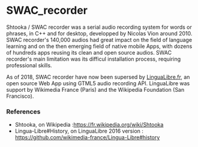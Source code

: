# SWAC_recorder
Shtooka / SWAC recorder was a serial audio recording system for words or phrases, in C++ and for desktop, developped by Nicolas Vion around 2010.
SWAC recorder's 140,000 audios had great impact on the field of language learning and on the then emerging field of native mobile Apps, with dozens of hundreds apps reusing its clean and open source audios.
SWAC recorder's main limitation was its difficul installation process, requiring professional skills.

As of 2018, SWAC recorder have now been supersed by [LinguaLibre.fr](https://lingualibre.fr/wiki/Special:RecordWizard), an open source Web App using GTML5 audio recording API.
LinguaLibre was support by Wikimedia France (Paris) and the Wikipedia Foundation (San Francisco).

### References
* Shtooka, on Wikipedia :https://fr.wikipedia.org/wiki/Shtooka
* Lingua-Libre#History, on LinguaLibre 2016 version : https://github.com/wikimedia-france/Lingua-Libre#history
